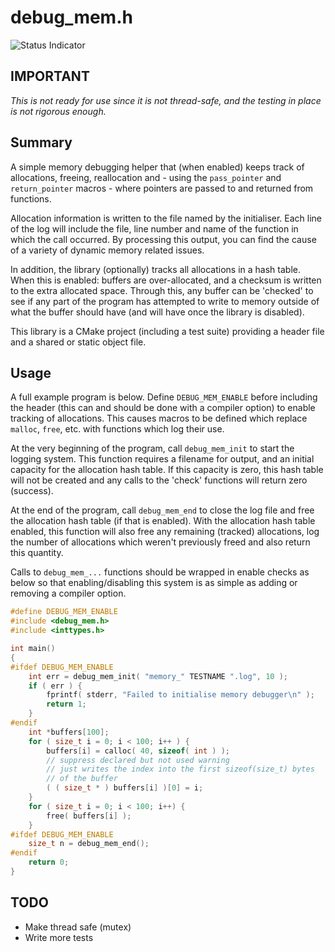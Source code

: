 # debug\_mem.h
![Status Indicator](https://github.com/OliverMead/debug_mem.h/actions/workflows/cmake.yml/badge.svg?branch=main)
## IMPORTANT

*This is not ready for use since it is not thread-safe, and the testing in
place is not rigorous enough.*

## Summary

A simple memory debugging helper that (when enabled) keeps track of
allocations, freeing, reallocation and - using the `pass_pointer` and
`return_pointer` macros - where pointers are passed to and returned from
functions.

Allocation information is written to the file named by the initialiser. Each
line of the log will include the file, line number and name of the function in
which the call occurred. By processing this output, you can find the cause of a
variety of dynamic memory related issues.

In addition, the library (optionally) tracks all allocations in a hash table.
When this is enabled: buffers are over-allocated, and a checksum is written to
the extra allocated space. Through this, any buffer can be 'checked' to see if
any part of the program has attempted to write to memory outside of what the
buffer should have (and will have once the library is disabled).

This library is a CMake project (including a test suite) providing a header
file and a shared or static object file.

## Usage

A full example program is below. Define `DEBUG_MEM_ENABLE` before including the
header (this can and should be done with a compiler option) to enable tracking
of allocations. This causes macros to be defined which replace `malloc`,
`free`, etc. with functions which log their use.

At the very beginning of the program, call `debug_mem_init` to start the
logging system. This function requires a filename for output, and an initial
capacity for the allocation hash table. If this capacity is zero, this hash
table will not be created and any calls to the 'check' functions will return
zero (success).

At the end of the program, call `debug_mem_end` to close the log file and free
the allocation hash table (if that is enabled). With the allocation hash table
enabled, this function will also free any remaining (tracked) allocations, log
the number of allocations which weren't previously freed and also return this
quantity.

Calls to `debug_mem_...` functions should be wrapped in enable checks as below
so that enabling/disabling this system is as simple as adding or removing a 
compiler option.

```c
#define DEBUG_MEM_ENABLE
#include <debug_mem.h>
#include <inttypes.h>

int main()
{
#ifdef DEBUG_MEM_ENABLE
    int err = debug_mem_init( "memory_" TESTNAME ".log", 10 );
    if ( err ) {
        fprintf( stderr, "Failed to initialise memory debugger\n" );
        return 1;
    }
#endif
    int *buffers[100];
    for ( size_t i = 0; i < 100; i++ ) {
        buffers[i] = calloc( 40, sizeof( int ) );
        // suppress declared but not used warning
        // just writes the index into the first sizeof(size_t) bytes 
        // of the buffer
        ( ( size_t * ) buffers[i] )[0] = i;
    }
    for ( size_t i = 0; i < 100; i++) {
        free( buffers[i] );
    }
#ifdef DEBUG_MEM_ENABLE
    size_t n = debug_mem_end();
#endif
    return 0;
}
```
## TODO
- Make thread safe (mutex)
- Write more tests
